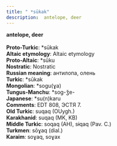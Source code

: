 ```yaml
---
title: " *sūkak"
description:  antelope, deer
---
```

<p data-pagefind-weight="0.5">
<strong> antelope, deer</strong><br><br>
<strong>Proto-Turkic</strong>:  *sūkak<br>
<strong>Altaic etymology</strong>:  Altaic etymology<br>
<strong> Proto-Altaic</strong>:  *sūku<br>
<strong>Nostratic</strong>:  Nostratic<br>
<strong>Russian meaning</strong>:  антилопа, олень<br>
<strong>Turkic</strong>:  *sūkak<br>
<strong>Mongolian</strong>:  *sogu(ɣa)<br>
<strong>Tungus-Manchu</strong>:  *sog-ǯe-<br>
<strong>Japanese</strong>:  *su(n)karu<br>
<strong>Comments</strong>:  EDT 808, ЭСТЯ 7.<br>
<strong>Old Turkic</strong>:  suqaq (OUygh.)<br>
<strong>Karakhanid</strong>:  suqaq (MK, KB)<br>
<strong>Middle Turkic</strong>:  soqaq (AH), sɨqaq (Pav. C.)<br>
<strong>Turkmen</strong>:  sōɣaq (dial.)<br>
<strong>Karaim</strong>:  soɣaq, soɣax<br>

</p>
